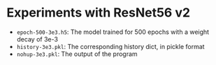 # Experiments with ResNet56 v2
* `epoch-500-3e3.h5`: The model trained for 500 epochs with a weight decay of 3e-3
* `history-3e3.pkl`: The corresponding history dict, in pickle format
* `nohup-3e3.pkl`: The output of the program
